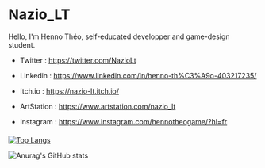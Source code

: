 # Nazio_LT
Hello, I'm Henno Théo, self-educated developper and game-design student.

* Twitter : https://twitter.com/NazioLt
* Linkedin : https://www.linkedin.com/in/henno-th%C3%A9o-403217235/

* Itch.io : https://nazio-lt.itch.io/
* ArtStation : https://www.artstation.com/nazio_lt
* Instagram : https://www.instagram.com/hennotheogame/?hl=fr

####

[![Top Langs](https://github-readme-stats.vercel.app/api/top-langs/?username=NazioLT&layout=compact)](https://github.com/anuraghazra/github-readme-stats)

![Anurag's GitHub stats](https://github-readme-stats.vercel.app/api?username=NazioLT&show_icons=true&theme=transparent)
